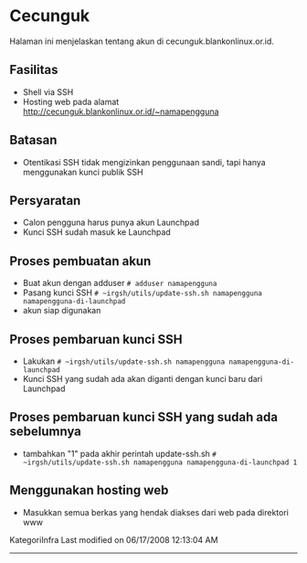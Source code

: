 # Cecunguk
Halaman ini menjelaskan tentang akun di cecunguk.blankonlinux.or.id.

## Fasilitas
  * Shell via SSH
  * Hosting web pada alamat ​http://cecunguk.blankonlinux.or.id/~namapengguna

## Batasan
  * Otentikasi SSH tidak mengizinkan penggunaan sandi, tapi hanya menggunakan
      kunci publik SSH

## Persyaratan
  * Calon pengguna harus punya akun Launchpad
  * Kunci SSH sudah masuk ke Launchpad

## Proses pembuatan akun
  * Buat akun dengan adduser
      `# adduser namapengguna`
  * Pasang kunci SSH
      `# ~irgsh/utils/update-ssh.sh namapengguna namapengguna-di-launchpad`
  * akun siap digunakan

## Proses pembaruan kunci SSH
  * Lakukan
      `# ~irgsh/utils/update-ssh.sh namapengguna namapengguna-di-launchpad`
  * Kunci SSH yang sudah ada akan diganti dengan kunci baru dari Launchpad

## Proses pembaruan kunci SSH yang sudah ada sebelumnya
  * tambahkan "1" pada akhir perintah update-ssh.sh
      `# ~irgsh/utils/update-ssh.sh namapengguna namapengguna-di-launchpad 1`

## Menggunakan hosting web
  * Masukkan semua berkas yang hendak diakses dari web pada direktori www

KategoriInfra
Last modified on 06/17/2008 12:13:04 AM

---
 
